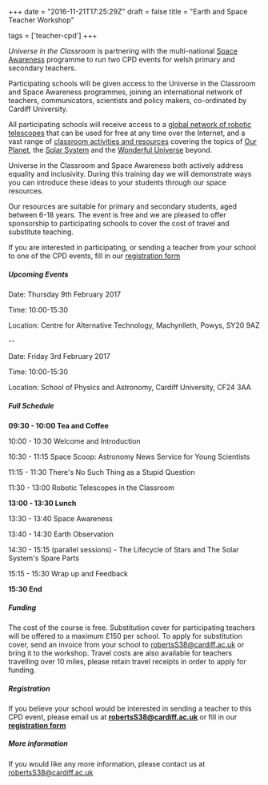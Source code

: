 +++
date = "2016-11-21T17:25:29Z"
draft = false
title = "Earth and Space Teacher Workshop"

tags = ['teacher-cpd']
+++

*Universe in the Classroom* is partnering with the multi-national [Space Awareness](http://www.space-awareness.org/en/) programme to run two CPD events for welsh primary and secondary teachers. 

Participating schools will be given access to the Universe in the Classroom and Space Awareness programmes, joining an international network of teachers, communicators, scientists and policy makers, co-ordinated by Cardiff University. 

All participating schools will receive access to a [global network of robotic telescopes](http://www.lco.global) that can be used for free at any time over the Internet, and a vast range of [classroom activities and resources](/resources) covering the topics of [Our Planet](http://www.space-awareness.org/en/categories/earth/), the [Solar System](http://www.universe.wales/activities/) and the [Wonderful Universe](http://www.space-awareness.org/en/categories/space/) beyond. 

Universe in the Classroom and Space Awareness both actively address equality and inclusivity. During this training day we will demonstrate ways you can introduce these ideas to your students through our space resources. 

Our resources are suitable for primary and secondary students, aged between 6-18 years. The event is free and we are pleased to offer sponsorship to participating schools to cover the cost of travel and substitute teaching. 

If you are interested in participating, or sending a teacher from your school to one of the CPD events,  fill in our [registration form](https://docs.google.com/forms/d/e/1FAIpQLSd94Fo3WD6QgMffTOhT_ToJqDz5Tus39CMNCiiSpNwbxIYlnQ/viewform) 

##### Upcoming Events

Date: Thursday 9th February 2017

Time: 10:00-15:30

Location: Centre for Alternative Technology, Machynlleth, Powys, SY20 9AZ

--

Date: Friday 3rd February 2017

Time: 10:00-15:30

Location: School of Physics and Astronomy,
Cardiff University, CF24 3AA

##### Full Schedule

**09:30 - 10:00 Tea and Coffee**

10:00 - 10:30 Welcome and Introduction 

10:30 - 11:15 Space Scoop: Astronomy News Service for Young Scientists

11:15 - 11:30 There's No Such Thing as a Stupid Question

11:30 - 13:00 Robotic Telescopes in the Classroom

**13:00 - 13:30 Lunch**

13:30 - 13:40 Space Awareness

13:40 - 14:30 Earth Observation

14:30 - 15:15 (parallel sessions) - The Lifecycle of Stars and The Solar System's Spare Parts

15:15 - 15:30 Wrap up and Feedback

**15:30 End**

##### Funding

The cost of the course is free. Substitution cover for participating teachers will be offered to a maximum £150 per school. To apply for substitution cover, send an invoice from your school to [robertsS38@cardiff.ac.uk](robertsS38@cardiff.ac.uk) or bring it to the workshop. Travel costs are also available for teachers travelling over 10 miles, please retain travel receipts in order to apply for funding.

##### Registration

If you believe your school would be interested in sending a teacher to this CPD event, please email us at [**robertsS38@cardiff.ac.uk**](robertsS38@cardiff.ac.uk) or fill in our [**registration form**](https://goo.gl/forms/vTLDicjMXXDLPmAX2)

##### More information

If you would like any more information, please contact us at [robertsS38@cardiff.ac.uk](robertsS38@cardiff.ac.uk)
